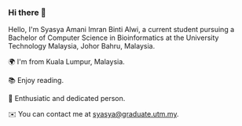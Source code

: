 ### Hi there 👋

Hello, I'm Syasya Amani Imran Binti Alwi, a current student pursuing a Bachelor of Computer Science in Bioinformatics at the University Technology Malaysia, Johor Bahru, Malaysia. 

🌍 I'm from Kuala Lumpur, Malaysia. 

📚 Enjoy reading. 

🤝 Enthusiatic and dedicated person. 

✉️  You can contact me at syasya@graduate.utm.my.
